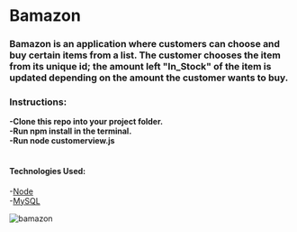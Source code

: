 # Bamazon

<h3>
<strong>
Bamazon is an application where customers can choose and buy certain items from a list.  The customer chooses the item from its unique id; the amount left "In_Stock" of the item is updated depending on the amount the customer wants to buy. 
</strong>
</h3>

<h3><strong>Instructions:</strong></h3>
<strong>
-Clone this repo into your project folder.<br>
-Run npm install in the terminal.<br>
-Run node customerview.js<br>
</strong>


<br>
<h4>
<strong>
Technologies Used:
</strong>
</h4>
-<a href="https://nodejs.org/en/">Node</a><br>
-<a href="https://www.mysql.com/">MySQL</a>
<br>

![bamazon](https://user-images.githubusercontent.com/31078600/35022573-999a8ce2-fb04-11e7-8d0f-882427e695fd.gif)


